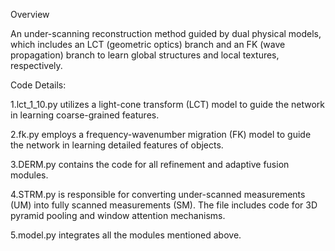 Overview

An under-scanning reconstruction method guided by dual physical models, which includes an LCT (geometric optics) branch 
and an FK (wave propagation) branch to learn global structures and local textures, respectively.

Code Details:  

1.lct_1_10.py utilizes a light-cone transform (LCT) model to guide the network in learning coarse-grained features.  

2.fk.py employs a frequency-wavenumber migration (FK) model to guide the network in learning detailed features of objects.  

3.DERM.py contains the code for all refinement and adaptive fusion modules.  

4.STRM.py is responsible for converting under-scanned measurements (UM) into fully scanned measurements (SM). The file 
includes code for 3D pyramid pooling and window attention mechanisms.  

5.model.py integrates all the modules mentioned above.



